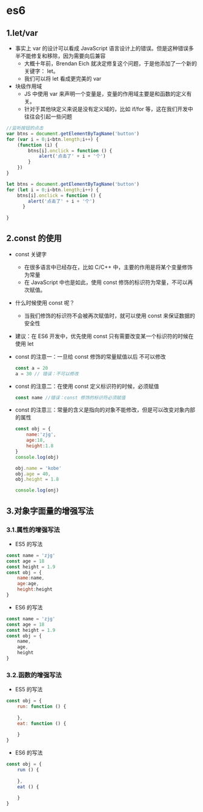# es6

## 1.let/var

+ 事实上 var 的设计可以看成 JavaScript 语言设计上的错误。但是这种错误多半不能修复和移除，因为需要向后兼容
  + 大概十年前，Brendan Eich 就决定修复这个问题，于是他添加了一个新的关键字： let。
  + 我们可以将 let 看成更完美的 var 
+ 块级作用域
  + JS 中使用 var 来声明一个变量是，变量的作用域主要是和函数的定义有关。
  + 针对于其他块定义来说是没有定义域的，比如 if/for 等，这在我们开发中往往会引起一些问题

```javascript
//监听按钮的点击
var btns = document.getElementByTagName('button')
for (var i = 0;i<btn.length;i++) {
    (function (i) {
        btns[i].onclick = function () {
            alert('点击了' + i + '个')
        }
    })
}
```

```javascript
let btns = document.getElementByTagName('button')
for (let i = 0;i<btn.length;i++) {
    btns[i].onclick = function () {
        alert('点击了' + i + '个')
      }
    
}
```

## 2.const 的使用

+ const 关键字

  + 在很多语言中已经存在，比如 C/C++ 中，主要的作用是将某个变量修饰为常量
  + 在 JavaScript 中也是如此，使用 const 修饰的标识符为常量，不可以再次赋值。

+ 什么时候使用 const 呢？

  + 当我们修饰的标识符不会被再次赋值时，就可以使用 const 来保证数据的安全性

+ 建议：在 ES6 开发中，优先使用 const 只有需要改变某一个标识符的时候在使用 let

+ const 的注意一：一旦给 const 修饰的常量赋值以后 不可以修改

  ```javascript
  const a = 20
  a = 30 // 错误：不可以修改
  ```

+ const 的注意二：在使用 const 定义标识符的时候，必须赋值

  ```javascript
  const name //错误：const 修饰的标识符必须赋值
  ```

+ const 的注意三：常量的含义是指向的对象不能修改，但是可以改变对象内部的属性

  ```javascript
  const obj = {
      name:'zjg',
      age:18,
      height:1.8
  }
  console.log(obj)
  
  obj.name = 'kobe'
  obj.age = 40,
  obj.height = 1.8
  
  console.log(onj)
  ```

## 3.对象字面量的增强写法

### 3.1.属性的增强写法 

+ ES5 的写法

```javascript
const name = 'zjg'
const age = 18
const height = 1.9
const obj = {
    name:name,
    age:age,
    height:height
}
```

+ ES6 的写法

```javascript
const name = 'zjg'
const age = 18
const height = 1.9
const obj = {
    name,
    age,
    height
}
```

### 3.2.函数的增强写法

+ ES5 的写法

```javascript
const obj = {
    run: function () {
        
    },
    eat: function () {
        
    }
}
```

+ ES6 的写法

```javascript
const obj = {
    run () {
        
    },
    eat () {
        
    }
}
```

